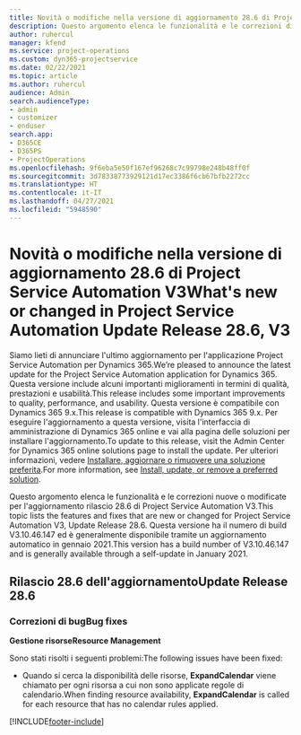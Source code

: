 ```yaml
---
title: Novità o modifiche nella versione di aggiornamento 28.6 di Project Service Automation aggiornamento rapido V3
description: Questo argomento elenca le funzionalità e le correzioni disponibili nella versione di aggiornamento 28.6 di Project Service Automation aggiornamento rapido V3.
author: ruhercul
manager: kfend
ms.service: project-operations
ms.custom: dyn365-projectservice
ms.date: 02/22/2021
ms.topic: article
ms.author: ruhercul
audience: Admin
search.audienceType:
- admin
- customizer
- enduser
search.app:
- D365CE
- D365PS
- ProjectOperations
ms.openlocfilehash: 9f6eba5e50f167ef96268c7c99798e248b48ff0f
ms.sourcegitcommit: 3d78338773929121d17ec3386f6cb67bfb2272cc
ms.translationtype: HT
ms.contentlocale: it-IT
ms.lasthandoff: 04/27/2021
ms.locfileid: "5948590"
---
```

# <a name="whats-new-or-changed-in-project-service-automation-update-release-286-v3"></a><span data-ttu-id="59d86-103">Novità o modifiche nella versione di aggiornamento 28.6 di Project Service Automation V3</span><span class="sxs-lookup"><span data-stu-id="59d86-103">What's new or changed in Project Service Automation Update Release 28.6, V3</span></span>

<span data-ttu-id="59d86-104">Siamo lieti di annunciare l'ultimo aggiornamento per l'applicazione Project Service Automation per Dynamics 365.</span><span class="sxs-lookup"><span data-stu-id="59d86-104">We’re pleased to announce the latest update for the Project Service Automation application for Dynamics 365.</span></span> <span data-ttu-id="59d86-105">Questa versione include alcuni importanti miglioramenti in termini di qualità, prestazioni e usabilità.</span><span class="sxs-lookup"><span data-stu-id="59d86-105">This release includes some important improvements to quality, performance, and usability.</span></span> <span data-ttu-id="59d86-106">Questa versione è compatibile con Dynamics 365 9.x.</span><span class="sxs-lookup"><span data-stu-id="59d86-106">This release is compatible with Dynamics 365 9.x.</span></span> <span data-ttu-id="59d86-107">Per eseguire l'aggiornamento a questa versione, visita l'interfaccia di amministrazione di Dynamics 365 online e vai alla pagina delle soluzioni per installare l'aggiornamento.</span><span class="sxs-lookup"><span data-stu-id="59d86-107">To update to this release, visit the Admin Center for Dynamics 365 online solutions page to install the update.</span></span> <span data-ttu-id="59d86-108">Per ulteriori informazioni, vedere [Installare, aggiornare o rimuovere una soluzione preferita](/power-platform/admin/install-remove-preferred-solution).</span><span class="sxs-lookup"><span data-stu-id="59d86-108">For more information, see [Install, update, or remove a preferred solution](/power-platform/admin/install-remove-preferred-solution).</span></span>

<span data-ttu-id="59d86-109">Questo argomento elenca le funzionalità e le correzioni nuove o modificate per l'aggiornamento rilascio 28.6 di Project Service Automation V3.</span><span class="sxs-lookup"><span data-stu-id="59d86-109">This topic lists the features and fixes that are new or changed for Project Service Automation V3, Update Release 28.6.</span></span> <span data-ttu-id="59d86-110">Questa versione ha il numero di build V3.10.46.147 ed è generalmente disponibile tramite un aggiornamento automatico in gennaio 2021.</span><span class="sxs-lookup"><span data-stu-id="59d86-110">This version has a build number of V3.10.46.147 and is generally available through a self-update in January 2021.</span></span>

## <a name="update-release-286"></a><span data-ttu-id="59d86-111">Rilascio 28.6 dell'aggiornamento</span><span class="sxs-lookup"><span data-stu-id="59d86-111">Update Release 28.6</span></span>

### <a name="bug-fixes"></a><span data-ttu-id="59d86-112">Correzioni di bug</span><span class="sxs-lookup"><span data-stu-id="59d86-112">Bug fixes</span></span>


<span data-ttu-id="59d86-113">**Gestione risorse**</span><span class="sxs-lookup"><span data-stu-id="59d86-113">**Resource Management**</span></span>

<span data-ttu-id="59d86-114">Sono stati risolti i seguenti problemi:</span><span class="sxs-lookup"><span data-stu-id="59d86-114">The following issues have been fixed:</span></span>

- <span data-ttu-id="59d86-115">Quando si cerca la disponibilità delle risorse, **ExpandCalendar** viene chiamato per ogni risorsa a cui non sono applicate regole di calendario.</span><span class="sxs-lookup"><span data-stu-id="59d86-115">When finding resource availability, **ExpandCalendar** is called for each resource that has no calendar rules applied.</span></span>


[!INCLUDE[footer-include](../includes/footer-banner.md)]